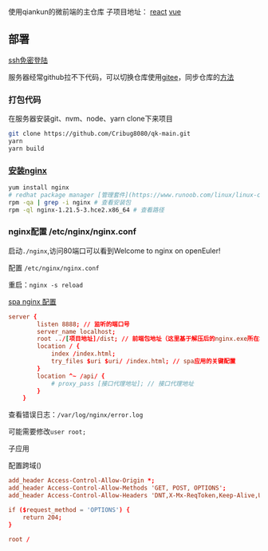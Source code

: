 使用qiankun的微前端的主仓库
子项目地址：
[react](https://github.com/Cribug8080/qk-react)
[vue](https://github.com/Cribug8080/qk-vue3)

## 部署

[ssh免密登陆](https://blog.csdn.net/jeikerxiao/article/details/84105529)

服务器经常github拉不下代码，可以切换仓库使用[gitee](https://gitee.com/)，同步仓库的[方法](https://help.gitee.com/questions/GitHub%E4%BB%93%E5%BA%93%E5%BF%AB%E9%80%9F%E5%AF%BC%E5%85%A5Gitee%E5%8F%8A%E5%90%8C%E6%AD%A5%E6%9B%B4%E6%96%B0)

### 打包代码
在服务器安装git、nvm、node、yarn
clone下来项目
```bash
git clone https://github.com/Cribug8080/qk-main.git
yarn
yarn build
```


### [安装nginx](https://www.runoob.com/linux/nginx-install-setup.html)
```bash
yum install nginx
# redhat package manager [管理套件](https://www.runoob.com/linux/linux-comm-rpm.html)
rpm -qa | grep -i nginx # 查看安装包
rpm -ql nginx-1.21.5-3.hce2.x86_64 # 查看路径
```

### nginx配置 /etc/nginx/nginx.conf
启动`./nginx`,访问80端口可以看到Welcome to nginx on openEuler!

配置 `/etc/nginx/nginx.conf`

重启：`nginx -s reload`

[spa nginx 配置](https://juejin.cn/post/7003257678537424932)

```conf
server {
        listen 8888; // 监听的端口号
        server_name localhost;
        root ../[项目地址]/dist; // 前端包地址（这里基于解压后的nginx.exe所在地址使用的相对路径）
        location / {
            index /index.html;
            try_files $uri $uri/ /index.html; // spa应用的关键配置
        }
        location ^~ /api/ {
            # proxy_pass [接口代理地址]; // 接口代理地址
        }
    }
```

查看错误日志：`/var/log/nginx/error.log`

可能需要修改`user root;`


子应用

配置跨域()
```conf
add_header Access-Control-Allow-Origin *;
add_header Access-Control-Allow-Methods 'GET, POST, OPTIONS';
add_header Access-Control-Allow-Headers 'DNT,X-Mx-ReqToken,Keep-Alive,User-Agent,X-Requested-With,If-Modified-Since,Cache-Control,Content-Type,Authorization';

if ($request_method = 'OPTIONS') {
    return 204;
}

root /
```







